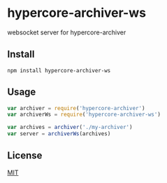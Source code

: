# hypercore-archiver-ws

websocket server for hypercore-archiver

## Install

```
npm install hypercore-archiver-ws
```

## Usage

```js
var archiver = require('hypercore-archiver')
var archiverWs = require('hypercore-archiver-ws')

var archives = archiver('./my-archiver')
var server = archiverWs(archives)
```

## License

[MIT](LICENSE.md)

